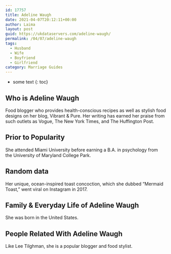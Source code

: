 ```yaml
---
id: 17757
title: Adeline Waugh
date: 2021-04-07T20:12:11+00:00
author: Laima
layout: post
guid: https://ukdataservers.com/adeline-waugh/
permalink: /04/07/adeline-waugh
tags:
  - Husband
  - Wife
  - Boyfriend
  - Girlfriend
category: Marriage Guides
---
```


* some text
{: toc}


## Who is Adeline Waugh
                  
                  
                  
Food blogger who provides health-conscious recipes as well as stylish food designs on her blog, Vibrant & Pure. Her writing has earned her praise from such outlets as Vogue, The New York Times, and The Huffington Post.
                  
              
            
              
            
                
                
                
## Prior to Popularity
                  
                  
                  
She attended Miami University before earning a B.A. in psychology from the University of Maryland College Park.
                  
              
            
              
            
                
                
                
## Random data
                  
                  
                  
Her unique, ocean-inspired toast concoction, which she dubbed &#8220;Mermaid Toast,&#8221; went viral on Instagram in 2017.
                  
              
            
              
            
                
                
                
## Family & Everyday Life of Adeline Waugh
                  
                  
                  
She was born in the United States.
                  
              
            
              
            
                
                
                
## People Related With Adeline Waugh
                  
                  
                  
Like Lee Tilghman, she is a popular blogger and food stylist.
                  
              
            
              
            
                
              
            
              
              
            
            
              
            
          
          
          
